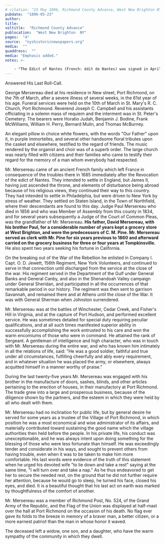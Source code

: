```yaml
---
# citation: "23 May 1896, Richmond County Advance, West New Brighton NY, p4, nyshistoricnewspapers.org."
pubdate:  "1896-05-23"
author: 
title: 
voltitle:  "Richmond County Advance"
publocation:  "West New Brighton  NY"
pages:  "4"
source:  "nyshistoricnewspapers.org"
media:  ""
quaddress:  ""
media: "Emphasis added."
notes: >-

    - "The Edict of Nantes (French: édit de Nantes) was signed in April 1598 by King Henry IV and granted the Calvinist Protestants of France, also known as Huguenots, substantial rights in the nation, which was predominantly Catholic. In the edict, Henry aimed primarily to promote civil unity. The edict separated civil from religious unity, treated some Protestants for the first time as more than mere schismatics and heretics and opened a path for secularism and tolerance. In offering a general freedom of conscience to individuals, the edict offered many specific concessions to the Protestants, such as amnesty and the reinstatement of their civil rights, including the right to work in any field, even for the state, and to bring grievances directly to the king. It marked the end of the French Wars of Religion, which had afflicted France during the second half of the 16th century. ... In October 1685, Louis XIV, the grandson of Henry IV, renounced the Edict and declared Protestantism illegal with the Edict of Fontainebleau. This act, commonly called the 'revocation of the Edict of Nantes,' had very damaging results for France. While the wars of religion did not re-ignite, intense persecution of Protestants took place. All Protestant ministers were given two weeks to leave the country unless they converted to Catholicism and all other Protestants were prohibited from leaving the country. In spite of the prohibition, the renewed persecution – including many examples of torture – caused as many as 400,000 to flee France at risk of their lives. Most moved to Great Britain, Prussia, the Dutch Republic, Switzerland, South Africa and the new French colonies and the Thirteen Colonies in North America." ([Edict of Nantes](https://en.wikipedia.org//wiki/Edict_of_Nantes), Wikipedia.org.) 
---
```

Answered His Last Roll-Call.

George Mersereau died at his residence in New street, Port Richmond, on the 7th of March, after a severe illness of several weeks, in the 61st year of his age. Funeral services were held on the 10th of March in St. Mary's R. C. Church, Port Richmond. Reverend Joseph C. Campbell and his assistants officiating in a solemn mass of requiem and the interment was in St. Peter's Cemetery. The bearers were Horatio Judah, Benjamin J. Bodine, Frank McWilliams, William H. Perry, Bernard Mulin, and Thomas McBurney.

An elegant pillow in choice white flowers, with the words "Our Father" upon it, in purple immortelles, and several other handsome floral tributes upon the casket and elsewhere, testified to the regard of friends. The music rendered by the organist and choir was of a superb order. The large church was nearly filled with citizens and their families who came to testify their regard for the memory of a man whom everybody had respected.

Mr. Mersereau came of an ancient French family which left France in consequence of the troubles there in 1685 immediately after the Revocation of the edict of Nantes. They intended to settle in England, but James II, having just ascended the throne, and elements of disturbance being abroad because of his religious views, they continued their way to this country. They had intended to settle in Philadelphia, but were driven to New York by stress of weather. They settled on Staten Island, in the Town of Northfield, where their descendants are found to this day. Judge Paul Mersereau who died in 1856 and who was Member of Assembly from this county in 1834, and for several years subsequently a Judge of the Court of Common Pleas, was the grandfather of Mr. Mersereau. **His father, David Mersereau, with his brother Paul, for a considerable number of years kept a grocery store at West Brighton, and were the predecessors of C. M. Pine. Mr. Mersereau served as clerk with Mr. Pine for six years previous to 1860 and afterward carried on the grocery business for three or four years at Tompkinsville.** He also spent two years seeking his fortune in California.

On the breaking out of the War of the Rebellion he enlisted in Company I. Capt. O. D. Jewett, 156th Regiment, New York Volunteers, and continued to serve in that connection until discharged from the service at the close of the war. His regiment served in the Department of the Gulf under General Banks and General Canby, and also in the Shenandoah Valley campaign under General Sheridan, and participated in all the occurrences of that remarkable period in our history. The regiment was then sent to garrison Savannah, and remained there and at Athens until the close of the War. It was with General Sherman when Johnston surrendered.

Mr. Mersereau was at the battles of Winchester, Cedar Creek, and Fisher's Hill in Virginia, and at the capture of Port Hudson, and performed excellent service. He was sometimes detailed for special duty requiring peculiar qualifications, and at all such times manifested superior ability in successfully accomplishing the work entrusted to his care and won the warm encomiums of those who were in command. He attained the rank of Sergeant. A gentleman of intelligence and high character, who was in touch with Mr. Mersereau during the entire war, and who has known him intimately in all the relations of life, said: "He was a good soldier, faithful and true under all circumstances, fulfilling cheerfully and ably every requirement, and in whatever situation he was placed the army, or elsewhere, always acquitted himself in a manner worthy of praise."

During the last twenty-five years Mr. Mersereau was engaged with his brother in the manufacture of doors, sashes, blinds, and other articles pertaining to the erection of houses, in their manufactory at Port Richmond. The trade grew into a large and prosperous business, because of the diligence shown by the partners, and the esteem in which they were held by all who dealt with them.

Mr. Mersereau had no inclination for public life, but by general desire he served for some years as a trustee of the Village of Port Richmond, in which position he was a most economical and wise administrator of its affairs, and materially contributed toward sustaining the good name which the village authorities then held before the people. In his private life, his conduct was unexceptionable, and he was always intent upon doing something for the blessing of those who were less fortunate than himself. He was exceedingly tender and considerate in his ways, and sought to prevent others from having trouble, even when it was to be taken to make him more comfortable. His last words were evidence of the truth of this statement when he urged his devoted wife "to lie down and take a rest" saying at the same time, "I will turn over and take a nap." As he thus endeavored to get her to secure the needed rest, on the ground that he did not further require her attention, because he would go to sleep, he turned his face, closed his eyes, and died. It is a beautiful thought that his last act on earth was marked by thoughtfulness of the comfort of another. 

Mr. Mersereau was a member of Richmond Post, No. 524, of the Grand Army of the Republic, and the Flag of the Union was displayed at half-mast over the hall at Port Richmond on the occasion of his death. No flag ever gave its folds to the breeze in memory of a braver man, a better citizen, or a more earnest patriot than the man in whose honor it waved.

The deceased left a widow, one son, and a daughter, who have the warm sympathy of the community in which they dwell.

